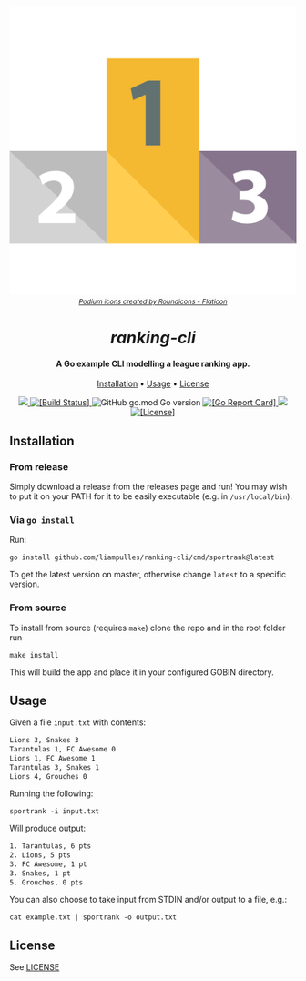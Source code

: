 <div align="center"><img src="podium.png" alt="Flat art of a sports podium."></div>
<div align="center"><small><i><a href="https://www.flaticon.com/free-icons/podium" title="podium icons">Podium icons created by Roundicons - Flaticon</a></i></small></div>
<h1 align="center">
  <b><i>ranking-cli</i></b>
</h1>

<h4 align="center">A Go example CLI modelling a league ranking app.</h4>

<p align="center">
  <a href="#installation">Installation</a> •
  <a href="#usage">Usage</a> •
  <a href="#license">License</a>
</p>

<p align="center">
  <a href="https://github.com/liampulles/ranking-cli/releases">
    <img src="https://img.shields.io/github/v/release/liampulles/ranking-cli">
  </a>
  <a href="https://app.travis-ci.com/github/liampulles/ranking-cli">
    <img src="https://app.travis-ci.com/liampulles/ranking-cli.svg?branch=main" alt="[Build Status]">
  </a>
    <img alt="GitHub go.mod Go version" src="https://img.shields.io/github/go-mod/go-version/liampulles/ranking-cli">
  <a href="https://goreportcard.com/report/github.com/liampulles/ranking-cli">
    <img src="https://goreportcard.com/badge/github.com/liampulles/ranking-cli" alt="[Go Report Card]">
  </a>
  <a href="https://codecov.io/gh/liampulles/ranking-cli" > 
    <img src="https://codecov.io/gh/liampulles/ranking-cli/branch/main/graph/badge.svg?token=RU6ycM2b3J"/> 
  </a>
  <a href="https://github.com/liampulles/ranking-cli/blob/master/LICENSE.md">
    <img src="https://img.shields.io/github/license/liampulles/ranking-cli.svg" alt="[License]">
  </a>
</p>

## Installation

### From release

Simply download a release from the releases page and run! You may wish to put it on your PATH for it to be easily executable (e.g. in `/usr/local/bin`).

### Via `go install`

Run:

```shell
go install github.com/liampulles/ranking-cli/cmd/sportrank@latest
```

To get the latest version on master, otherwise change `latest` to a specific version.

### From source

To install from source (requires `make`) clone the repo and in the root folder run

```shell
make install
```

This will build the app and place it in your configured GOBIN directory.

## Usage

Given a file `input.txt` with contents:

```
Lions 3, Snakes 3
Tarantulas 1, FC Awesome 0
Lions 1, FC Awesome 1
Tarantulas 3, Snakes 1
Lions 4, Grouches 0
```

Running the following:

```shell
sportrank -i input.txt
```

Will produce output:

```
1. Tarantulas, 6 pts
2. Lions, 5 pts
3. FC Awesome, 1 pt
3. Snakes, 1 pt
5. Grouches, 0 pts
```

You can also choose to take input from STDIN and/or output to a file, e.g.:

```
cat example.txt | sportrank -o output.txt
```

## License

See [LICENSE](LICENSE)